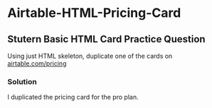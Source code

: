 # Airtable-HTML-Pricing-Card

## Stutern Basic HTML Card Practice Question

Using just HTML skeleton, duplicate one of the cards on [airtable.com/pricing](airtable.com/pricing)

### Solution

I duplicated the pricing card for the pro plan.
